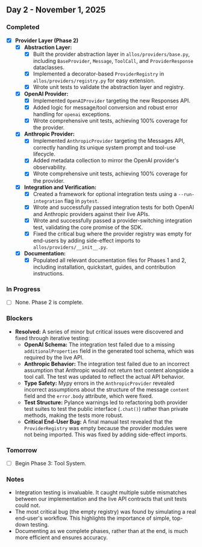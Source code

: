 ## Day 2 - November 1, 2025

### Completed
- [x] **Provider Layer (Phase 2)**
  - [x] **Abstraction Layer:**
    - [x] Built the provider abstraction layer in `allos/providers/base.py`, including `BaseProvider`, `Message`, `ToolCall`, and `ProviderResponse` dataclasses.
    - [x] Implemented a decorator-based `ProviderRegistry` in `allos/providers/registry.py` for easy extension.
    - [x] Wrote unit tests to validate the abstraction layer and registry.
  - [x] **OpenAI Provider:**
    - [x] Implemented `OpenAIProvider` targeting the new Responses API.
    - [x] Added logic for message/tool conversion and robust error handling for `openai` exceptions.
    - [x] Wrote comprehensive unit tests, achieving 100% coverage for the provider.
  - [x] **Anthropic Provider:**
    - [x] Implemented `AnthropicProvider` targeting the Messages API, correctly handling its unique system prompt and tool-use lifecycle.
    - [x] Added metadata collection to mirror the OpenAI provider's observability.
    - [x] Wrote comprehensive unit tests, achieving 100% coverage for the provider.
  - [x] **Integration and Verification:**
    - [x] Created a framework for optional integration tests using a `--run-integration` flag in `pytest`.
    - [x] Wrote and successfully passed integration tests for both OpenAI and Anthropic providers against their live APIs.
    - [x] Wrote and successfully passed a provider-switching integration test, validating the core promise of the SDK.
    - [x] Fixed the critical bug where the provider registry was empty for end-users by adding side-effect imports to `allos/providers/__init__.py`.
  - [x] **Documentation:**
    - [x] Populated all relevant documentation files for Phases 1 and 2, including installation, quickstart, guides, and contribution instructions.

### In Progress
- [ ] None. Phase 2 is complete.

### Blockers
- **Resolved:** A series of minor but critical issues were discovered and fixed through iterative testing:
  - **OpenAI Schema:** The integration test failed due to a missing `additionalProperties` field in the generated tool schema, which was required by the live API.
  - **Anthropic Behavior:** The integration test failed due to an incorrect assumption that Anthropic would not return text content alongside a tool call. The test was updated to reflect the actual API behavior.
  - **Type Safety:** Mypy errors in the `AnthropicProvider` revealed incorrect assumptions about the structure of the message `content` field and the `error.body` attribute, which were fixed.
  - **Test Structure:** Pylance warnings led to refactoring both provider test suites to test the public interface (`.chat()`) rather than private methods, making the tests more robust.
  - **Critical End-User Bug:** A final manual test revealed that the `ProviderRegistry` was empty because the provider modules were not being imported. This was fixed by adding side-effect imports.

### Tomorrow
- [ ] Begin Phase 3: Tool System.

### Notes
- Integration testing is invaluable. It caught multiple subtle mismatches between our implementation and the live API contracts that unit tests could not.
- The most critical bug (the empty registry) was found by simulating a real end-user's workflow. This highlights the importance of simple, top-down testing.
- Documenting as we complete phases, rather than at the end, is much more efficient and ensures accuracy.
